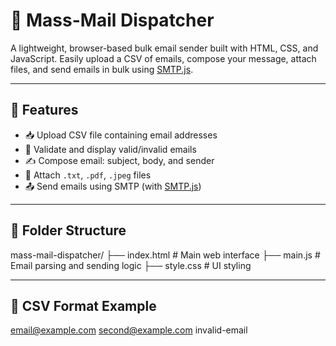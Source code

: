 # 📧 Mass-Mail Dispatcher

A lightweight, browser-based bulk email sender built with HTML, CSS, and JavaScript. Easily upload a CSV of emails, compose your message, attach files, and send emails in bulk using [SMTP.js](https://smtpjs.com/).

---

## 🚀 Features

- 📥 Upload CSV file containing email addresses
- 📧 Validate and display valid/invalid emails
- ✍️ Compose email: subject, body, and sender
- 📎 Attach `.txt`, `.pdf`, `.jpeg` files
- 📤 Send emails using SMTP (with [SMTP.js](https://smtpjs.com/))

---

## 📂 Folder Structure
mass-mail-dispatcher/
├── index.html         # Main web interface
├── main.js            # Email parsing and sending logic
├── style.css          # UI styling

---

## 📄 CSV Format Example

email@example.com
second@example.com
invalid-email
